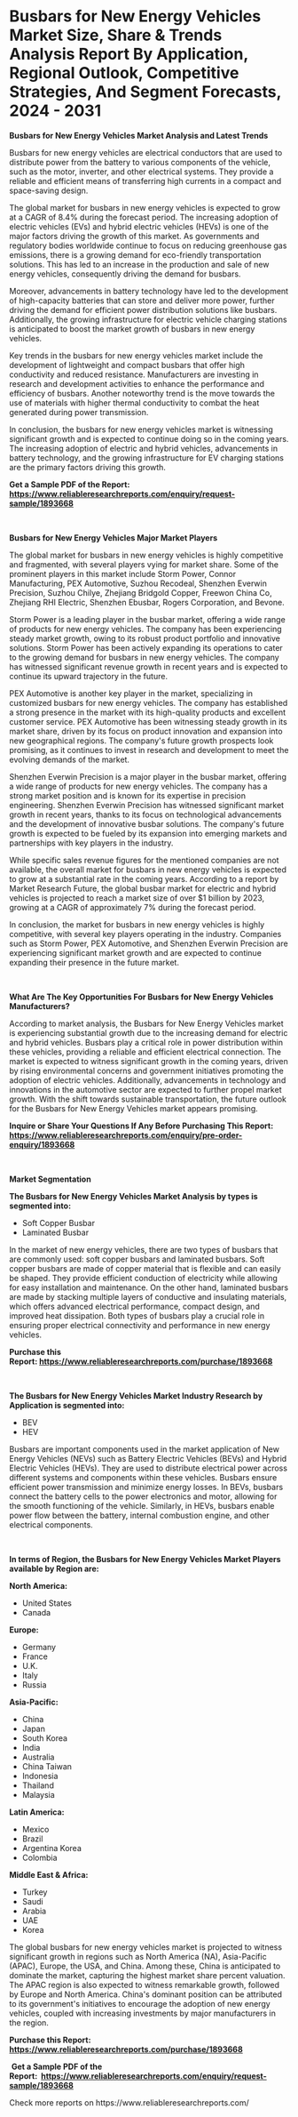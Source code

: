 <p><h1>Busbars for New Energy Vehicles Market Size, Share & Trends Analysis Report By Application, Regional Outlook, Competitive Strategies, And Segment Forecasts, 2024 - 2031</h1></p><p><strong>Busbars for New Energy Vehicles Market Analysis and Latest Trends</strong></p>
<p><p>Busbars for new energy vehicles are electrical conductors that are used to distribute power from the battery to various components of the vehicle, such as the motor, inverter, and other electrical systems. They provide a reliable and efficient means of transferring high currents in a compact and space-saving design.</p><p>The global market for busbars in new energy vehicles is expected to grow at a CAGR of 8.4% during the forecast period. The increasing adoption of electric vehicles (EVs) and hybrid electric vehicles (HEVs) is one of the major factors driving the growth of this market. As governments and regulatory bodies worldwide continue to focus on reducing greenhouse gas emissions, there is a growing demand for eco-friendly transportation solutions. This has led to an increase in the production and sale of new energy vehicles, consequently driving the demand for busbars.</p><p>Moreover, advancements in battery technology have led to the development of high-capacity batteries that can store and deliver more power, further driving the demand for efficient power distribution solutions like busbars. Additionally, the growing infrastructure for electric vehicle charging stations is anticipated to boost the market growth of busbars in new energy vehicles.</p><p>Key trends in the busbars for new energy vehicles market include the development of lightweight and compact busbars that offer high conductivity and reduced resistance. Manufacturers are investing in research and development activities to enhance the performance and efficiency of busbars. Another noteworthy trend is the move towards the use of materials with higher thermal conductivity to combat the heat generated during power transmission.</p><p>In conclusion, the busbars for new energy vehicles market is witnessing significant growth and is expected to continue doing so in the coming years. The increasing adoption of electric and hybrid vehicles, advancements in battery technology, and the growing infrastructure for EV charging stations are the primary factors driving this growth.</p></p>
<p><strong>Get a Sample PDF of the Report:&nbsp; <a href="https://www.reliableresearchreports.com/enquiry/request-sample/1893668">https://www.reliableresearchreports.com/enquiry/request-sample/1893668</a></strong></p>
<p>&nbsp;</p>
<p><strong>Busbars for New Energy Vehicles Major Market Players</strong></p>
<p><p>The global market for busbars in new energy vehicles is highly competitive and fragmented, with several players vying for market share. Some of the prominent players in this market include Storm Power, Connor Manufacturing, PEX Automotive, Suzhou Recodeal, Shenzhen Everwin Precision, Suzhou Chilye, Zhejiang Bridgold Copper, Freewon China Co, Zhejiang RHI Electric, Shenzhen Ebusbar, Rogers Corporation, and Bevone.</p><p>Storm Power is a leading player in the busbar market, offering a wide range of products for new energy vehicles. The company has been experiencing steady market growth, owing to its robust product portfolio and innovative solutions. Storm Power has been actively expanding its operations to cater to the growing demand for busbars in new energy vehicles. The company has witnessed significant revenue growth in recent years and is expected to continue its upward trajectory in the future.</p><p>PEX Automotive is another key player in the market, specializing in customized busbars for new energy vehicles. The company has established a strong presence in the market with its high-quality products and excellent customer service. PEX Automotive has been witnessing steady growth in its market share, driven by its focus on product innovation and expansion into new geographical regions. The company's future growth prospects look promising, as it continues to invest in research and development to meet the evolving demands of the market.</p><p>Shenzhen Everwin Precision is a major player in the busbar market, offering a wide range of products for new energy vehicles. The company has a strong market position and is known for its expertise in precision engineering. Shenzhen Everwin Precision has witnessed significant market growth in recent years, thanks to its focus on technological advancements and the development of innovative busbar solutions. The company's future growth is expected to be fueled by its expansion into emerging markets and partnerships with key players in the industry.</p><p>While specific sales revenue figures for the mentioned companies are not available, the overall market for busbars in new energy vehicles is expected to grow at a substantial rate in the coming years. According to a report by Market Research Future, the global busbar market for electric and hybrid vehicles is projected to reach a market size of over $1 billion by 2023, growing at a CAGR of approximately 7% during the forecast period.</p><p>In conclusion, the market for busbars in new energy vehicles is highly competitive, with several key players operating in the industry. Companies such as Storm Power, PEX Automotive, and Shenzhen Everwin Precision are experiencing significant market growth and are expected to continue expanding their presence in the future market.</p></p>
<p>&nbsp;</p>
<p><strong>What Are The Key Opportunities For Busbars for New Energy Vehicles Manufacturers?</strong></p>
<p><p>According to market analysis, the Busbars for New Energy Vehicles market is experiencing substantial growth due to the increasing demand for electric and hybrid vehicles. Busbars play a critical role in power distribution within these vehicles, providing a reliable and efficient electrical connection. The market is expected to witness significant growth in the coming years, driven by rising environmental concerns and government initiatives promoting the adoption of electric vehicles. Additionally, advancements in technology and innovations in the automotive sector are expected to further propel market growth. With the shift towards sustainable transportation, the future outlook for the Busbars for New Energy Vehicles market appears promising.</p></p>
<p><strong>Inquire or Share Your Questions If Any Before Purchasing This Report: <a href="https://www.reliableresearchreports.com/enquiry/pre-order-enquiry/1893668">https://www.reliableresearchreports.com/enquiry/pre-order-enquiry/1893668</a></strong></p>
<p>&nbsp;</p>
<p><strong>Market Segmentation</strong></p>
<p><strong>The Busbars for New Energy Vehicles Market Analysis by types is segmented into:</strong></p>
<p><ul><li>Soft Copper Busbar</li><li>Laminated Busbar</li></ul></p>
<p><p>In the market of new energy vehicles, there are two types of busbars that are commonly used: soft copper busbars and laminated busbars. Soft copper busbars are made of copper material that is flexible and can easily be shaped. They provide efficient conduction of electricity while allowing for easy installation and maintenance. On the other hand, laminated busbars are made by stacking multiple layers of conductive and insulating materials, which offers advanced electrical performance, compact design, and improved heat dissipation. Both types of busbars play a crucial role in ensuring proper electrical connectivity and performance in new energy vehicles.</p></p>
<p><strong>Purchase this Report:&nbsp;<a href="https://www.reliableresearchreports.com/purchase/1893668">https://www.reliableresearchreports.com/purchase/1893668</a></strong></p>
<p>&nbsp;</p>
<p><strong>The Busbars for New Energy Vehicles Market Industry Research by Application is segmented into:</strong></p>
<p><ul><li>BEV</li><li>HEV</li></ul></p>
<p><p>Busbars are important components used in the market application of New Energy Vehicles (NEVs) such as Battery Electric Vehicles (BEVs) and Hybrid Electric Vehicles (HEVs). They are used to distribute electrical power across different systems and components within these vehicles. Busbars ensure efficient power transmission and minimize energy losses. In BEVs, busbars connect the battery cells to the power electronics and motor, allowing for the smooth functioning of the vehicle. Similarly, in HEVs, busbars enable power flow between the battery, internal combustion engine, and other electrical components.</p></p>
<p>&nbsp;</p>
<p><strong>In terms of Region, the Busbars for New Energy Vehicles Market Players available by Region are:</strong></p>
<p>
    <p> <strong> North America: </strong>
        <ul>
            <li>United States</li>
            <li>Canada</li>
        </ul>
        </p> 
    <p> <strong> Europe: </strong>
        <ul>
            <li>Germany</li>
            <li>France</li>
            <li>U.K.</li>
            <li>Italy</li>
            <li>Russia</li>
        </ul>
        </p> 
    <p> <strong> Asia-Pacific: </strong>
        <ul>
            <li>China</li>
            <li>Japan</li>
            <li>South Korea</li>
            <li>India</li>
            <li>Australia</li>
            <li>China Taiwan</li>
            <li>Indonesia</li>
            <li>Thailand</li>
            <li>Malaysia</li>
        </ul>
        </p> 
    <p> <strong> Latin America: </strong>
        <ul>
            <li>Mexico</li>
            <li>Brazil</li>
            <li>Argentina Korea</li>
            <li>Colombia</li>
        </ul>
        </p> 
    <p> <strong> Middle East & Africa: </strong>
        <ul>
            <li>Turkey</li>
            <li>Saudi</li>
            <li>Arabia</li>
            <li>UAE</li>
            <li>Korea</li>
        </ul>
    </p>
    </p>
<p><p>The global busbars for new energy vehicles market is projected to witness significant growth in regions such as North America (NA), Asia-Pacific (APAC), Europe, the USA, and China. Among these, China is anticipated to dominate the market, capturing the highest market share percent valuation. The APAC region is also expected to witness remarkable growth, followed by Europe and North America. China's dominant position can be attributed to its government's initiatives to encourage the adoption of new energy vehicles, coupled with increasing investments by major manufacturers in the region.</p></p>
<p><strong>Purchase this Report: <a href="https://www.reliableresearchreports.com/purchase/1893668">https://www.reliableresearchreports.com/purchase/1893668</a></strong></p>
<p>&nbsp;<strong>Get a Sample PDF of the Report:&nbsp;&nbsp;<a href="https://www.reliableresearchreports.com/enquiry/request-sample/1893668">https://www.reliableresearchreports.com/enquiry/request-sample/1893668</a></strong></p>
<p><strong></strong></p>
<p>Check more reports on https://www.reliableresearchreports.com/</p>